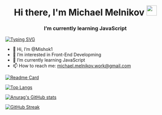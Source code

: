 <h1 align="center">Hi there, I'm Michael Melnikov <img src="https://github.com/blackcater/blackcater/raw/main/images/Hi.gif" height="32"/></h1>
<h3 align="center">I’m currently learning JavaScript</h3>

<a href="https://git.io/typing-svg"><img src="https://readme-typing-svg.herokuapp.com?font=Space+Mono&pause=1000&color=3AE6CA&random=false&width=435&lines=Software+engineer" alt="Typing SVG" /></a>
- 👋 Hi, I’m @Mishok1
- 👀 I’m interested in Front-End Developming
- 🌱 I’m currently learning JavaScript
- 📫 How to reach me: michael.melnikov.work@gmail.com

[![Readme Card](https://github-readme-stats.vercel.app/api/pin/?username=mishok1&repo=github-readme-stats)](https://github.com/anuraghazra/github-readme-stats)

[![Top Langs](https://github-readme-stats.vercel.app/api/top-langs/?username=mishok1&layout=compact&theme=radical&hide=php)](https://github.com/anuraghazra/github-readme-stats)

[![Anurag's GitHub stats](https://github-readme-stats.vercel.app/api?username=mishok1&theme=dark&hide=stars&show_icons=true)](https://github.com/anuraghazra/github-readme-stats)

<a href="https://git.io/streak-stats"><img src="https://github-readme-streak-stats.herokuapp.com?user=Mishok1&theme=dark&date_format=j%20M%5B%20Y%5D&mode=weekly&card_width=900" alt="GitHub Streak" /></a>

<!-- [![Harlok's WakaTime stats](https://github-readme-stats.vercel.app/api/wakatime?username=mishok1)](https://github.com/anuraghazra/github-readme-stats) -->


<!---
Mishok1/Mishok1 is a ✨ special ✨ repository because its `README.md` (this file) appears on your GitHub profile.
You can click the Preview link to take a look at your changes.
--->
